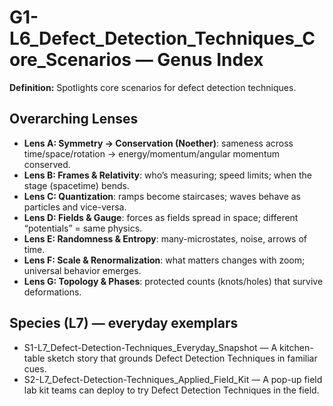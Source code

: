 # G1-L6_Defect_Detection_Techniques_Core_Scenarios — Genus Index
**Definition:** Spotlights core scenarios for defect detection techniques.

## Overarching Lenses

- **Lens A: Symmetry -> Conservation (Noether)**: sameness across time/space/rotation → energy/momentum/angular momentum conserved.
- **Lens B: Frames & Relativity**: who’s measuring; speed limits; when the stage (spacetime) bends.
- **Lens C: Quantization**: ramps become staircases; waves behave as particles and vice-versa.
- **Lens D: Fields & Gauge**: forces as fields spread in space; different “potentials” = same physics.
- **Lens E: Randomness & Entropy**: many-microstates, noise, arrows of time.
- **Lens F: Scale & Renormalization**: what matters changes with zoom; universal behavior emerges.
- **Lens G: Topology & Phases**: protected counts (knots/holes) that survive deformations.

## Species (L7) — everyday exemplars
- S1-L7_Defect-Detection-Techniques_Everyday_Snapshot — A kitchen-table sketch story that grounds Defect Detection Techniques in familiar cues.
- S2-L7_Defect-Detection-Techniques_Applied_Field_Kit — A pop-up field lab kit teams can deploy to try Defect Detection Techniques in the field.

